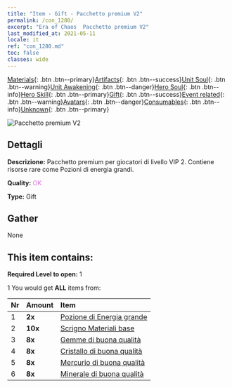 ```yaml
---
title: "Item - Gift - Pacchetto premium V2"
permalink: /con_1280/
excerpt: "Era of Chaos  Pacchetto premium V2"
last_modified_at: 2021-05-11
locale: it
ref: "con_1280.md"
toc: false
classes: wide
---
```

 [Materials](/ItemsIT/){: .btn .btn--primary}[Artifacts](/ItemsIT/Artifacts/){: .btn .btn--success}[Unit Soul](/ItemsIT/UnitSoul/){: .btn .btn--warning}[Unit Awakening](/ItemsIT/UnitAwakening/){: .btn .btn--danger}[Hero Soul](/ItemsIT/HeroSoul/){: .btn .btn--info}[Hero Skill](/ItemsIT/HeroSkill/){: .btn .btn--primary}[Gift](/ItemsIT/Gift/){: .btn .btn--success}[Event related](/ItemsIT/Events/){: .btn .btn--warning}[Avatars](/ItemsIT/Avatars/){: .btn .btn--danger}[Consumables](/ItemsIT/Consumables/){: .btn .btn--info}[Unknown](/ItemsIT/Unknown/){: .btn .btn--primary}

 ![Pacchetto premium V2](/images/t/i_905002.png)

## Dettagli
 **Descrizione:** Pacchetto premium per giocatori di livello VIP 2. Contiene risorse rare come Pozioni di energia grandi.

 **Quality:** <span style="color: #DA70D6">OK</span>

 **Type:** Gift

## Gather

  None

## This item contains:

 **Required Level to open:** 1

 1 You would get **ALL** items  from:

  | Nr | Amount |     Item    |
  |:---|:-------|:------------|
  | 1 |  **2x** | [Pozione di Energia grande](/ItemsIT/con_706/) |  | 
  | 2 |  **10x** | [Scrigno Materiali base](/ItemsIT/con_756/) |  | 
  | 3 |  **8x** | [Gemme di buona qualità](/ItemsIT/mat_16/) |  | 
  | 4 |  **8x** | [Cristallo di buona qualità](/ItemsIT/mat_17/) |  | 
  | 5 |  **8x** | [Mercurio di buona qualità](/ItemsIT/mat_14/) |  | 
  | 6 |  **8x** | [Minerale di buona qualità](/ItemsIT/mat_12/) |  | 
